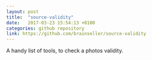 ```yaml
---
layout: post
title:  "source-validity"
date:   2017-03-23 15:54:13 +0100
categories: github repository
link: https://github.com/brainseller/source-validity
---
```

A handy list of tools, to check a photos validity.
